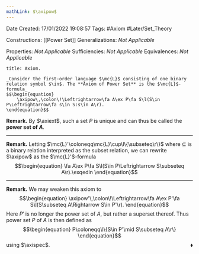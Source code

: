 ```yaml
---
mathLink: $\axipow$
---
```


<div class="topSpace"></div>

Date Created: 17/01/2022 19:08:57
Tags: #Axiom #Later/Set_Theory

Constructions: [[Power Set]]
Generalizations: _Not Applicable_

Properties: _Not Applicable_
Sufficiencies: _Not Applicable_
Equivalences: _Not Applicable_

``` ad-Axiom
title: Axiom.

_Consider the first-order language $\mc{L}$ consisting of one binary relation symbol $\in$. The **Axiom of Power Set** is the $\mc{L}$-formula_
$$\begin{equation}
    \axipow\,\colon\!\Leftrightarrow\fa A\ex P\fa S\l(S\in P\Leftrightarrow\fa s\in S:s\in A\r).
\end{equation}$$

```

**Remark.** By $\axiext$, such a set $P$ is unique and can thus be called the **power set of $A$**.

---

**Remark.** Letting $\mc{L}'\coloneqq\mc{L}\cup\l\{\subseteq\r\}$ where $\subseteq$ is a binary relation interpreted as the subset relation, we can rewrite $\axipow$ as the $\mc{L}'$-formula
$$\begin{equation}
    \fa A\ex P\fa S\l(S\in P\Leftrightarrow S\subseteq A\r).\exqedin
\end{equation}$$

---

**Remark.** We may weaken this axiom to
$$\begin{equation}
    \axipow'\,\colon\!\Leftrightarrow\fa A\ex P'\fa S\l(S\subseteq A\Rightarrow S\in P'\r).
\end{equation}$$
Here $P'$ is no longer the power set of $A$, but rather a superset thereof. Thus power set $P$ of $A$ is then defined as
$$\begin{equation}
    P\coloneqq\l\{S\in P'\mid S\subseteq A\r\}
\end{equation}$$
using $\axispec$.<span style="float:right;">$\blacklozenge$</span>
